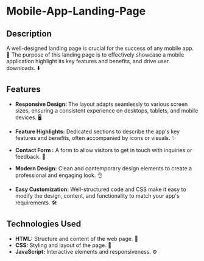 # Mobile-App-Landing-Page

## Description

A well-designed landing page is crucial for the success of any mobile app. 🌟 The purpose of this landing page is to effectively showcase a mobile application highlight its key features and benefits, and drive user downloads. ⬇️


## Features

- **Responsive Design:** The layout adapts seamlessly to various screen sizes, ensuring a consistent experience on desktops, tablets, and mobile devices. 🖥️

- **Feature Highlights:** Dedicated sections to describe the app's key features and benefits, often accompanied by icons or visuals. ✨

- **Contact Form :** A form to allow visitors to get in touch with inquiries or feedback. 📧

- **Modern Design:** Clean and contemporary design elements to create a professional and engaging look. 👌

- **Easy Customization:** Well-structured code and CSS make it easy to modify the design, content, and functionality to match your app's requirements. 🛠️

## Technologies Used

* **HTML:** Structure and content of the web page. 🧱
* **CSS:** Styling and layout of the page. 🎨
* **JavaScript:** Interactive elements and responsiveness. ⚙️
